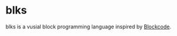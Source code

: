 # blks

blks is a vusial block programming language inspired by [Blockcode](https://github.com/aosabook/500lines/tree/master/blockcode).